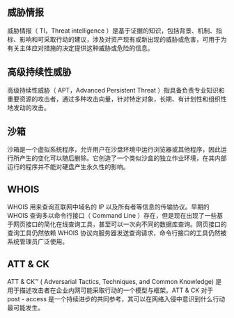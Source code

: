 ##  威胁情报
威胁情报（ TI，Threat intelligence ）是基于证据的知识，包括背景、机制、指标、影响和可采取行动的建议，涉及对资产现有或新出现的威胁或危害，可用于为有关主体应对措施的决定提供这种威胁或危险的信息。
## 高级持续性威胁
高级持续性威胁（ APT，Advanced Persistent Threat ）指具备负责专业知识和重要资源的攻击者，通过多种攻击向量，针对特定对象，长期、有计划性和组织性地发动的攻击。
## 沙箱
沙箱是一个虚拟系统程序，允许用户在沙盘环境中运行浏览器或其他程序，因此运行所产生的变化可以随后删除。它创造了一个类似沙盒的独立作业环境，在其内部运行的程序并不能对硬盘产生永久性的影响。
## WHOIS
WHOIS 用来查询互联网中域名的 IP 以及所有者等信息的传输协议。早期的 WHOIS 查询多以命令行接口（ Command Line ）存在，但是现在出现了一些基于网页接口的简化在线查询工具，甚至可以一次向不同的数据库查询。网页接口的查询工具仍然依赖 WHOIS 协议向服务器发送查询请求，命令行接口的工具仍然被系统管理员广泛使用。
## ATT & CK
ATT & CK™ ( Adversarial Tactics, Techniques, and Common Knowledge) 是用于描述攻击者在企业内网可能采取行动的一个模型与框架。ATT & CK 对于 post - access 是一个持续进步的共同参考，其可以在网络入侵中意识到什么行动最可能发生。
